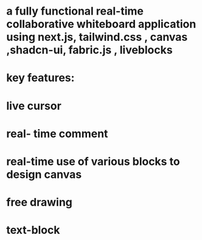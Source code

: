 # a fully functional real-time collaborative whiteboard application using next.js, tailwind.css , canvas ,shadcn-ui, fabric.js , liveblocks
# key features:
# live cursor
# real- time comment
# real-time use of various blocks to design canvas
# free drawing
# text-block
